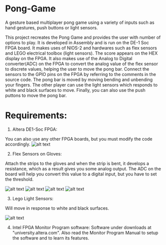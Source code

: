# Pong-Game
A gesture based multiplayer pong game using a variety of inputs such as hand gestures, push buttons or light sensors. 

This project recreates the Pong Game and provides the user with number of options to play. It is developed in Assembly and is run on the DE-1 Soc FPGA board. It makes uses of NIOS-2 and hardwares such as flex sensors and LEGO electrical toolbox (light sensors). The score appears on the HEX display on the FPGA. It also makes use of the Analog to Digital converter(ADC) on the FPGA to convert the analog value of the flex sensor to discrete values, helping the user to move the pong bar. 
Connect the sensors to the GPIO pins on the FPGA by referring to the comments in the source code. The pong bar is moved by moving bending and unbending your fingers. The other player can use the light sensors which  responds to white and black surfaces to move. Finally, you can also use the push puttons to move the pong bar.

# Requirements:
1) Altera DE1-Soc FPGA:

You can also use any other FPGA boards, but you must modify the code accordingly.
![alt text](https://github.com/dumontvi/Pong-Game/blob/master/project_pics/DE1-SoC_top45_01.jpg)

2) Flex Sensors on Gloves:

Attach the strips to the gloves and when the strip is bent, it develops a resistance, which as a result gives you some analog output. The ADC on the board will help you convert this value to a digital input, but you have to set the threshold. 

![alt text](https://github.com/dumontvi/Pong-Game/blob/master/project_pics/flex_sensors%20(1).JPG)
![alt text](https://github.com/dumontvi/Pong-Game/blob/master/project_pics/flex_sensors%20(2).JPG)
![alt text](https://github.com/dumontvi/Pong-Game/blob/master/project_pics/flex_sensors%20(3).JPG)
![alt text](https://github.com/dumontvi/Pong-Game/blob/master/project_pics/flex_sensors%20(4).JPG)

3) Lego Light Sensors:

Will move in response to white and black surfaces.

![alt text](https://github.com/dumontvi/Pong-Game/blob/master/project_pics/light_Sensors.jpg)

4) Intel FPGA Monitor Program software: Software under downloads at "university.altera.com". Also read the Monitor Program Manual to setup the software and to learn its features.


